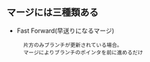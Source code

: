 ## マージには三種類ある
- Fast Forward(早送りになるマージ)

        片方のみブランチが更新されている場合。
        マージによりブランチのポインタを前に進めるだけ

